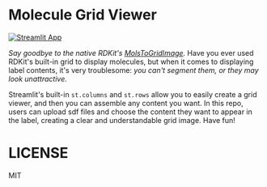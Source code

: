 # Molecule Grid Viewer
[![Streamlit App](https://static.streamlit.io/badges/streamlit_badge_black_white.svg)](https://lianghsun-streamlit-mol-grid-viewer-main-hpf1jn.streamlit.app/)

*Say goodbye to the native RDKit's [MolsToGridImage](https://www.rdkit.org/docs/source/rdkit.Chem.Draw.html#rdkit.Chem.Draw.MolsToGridImage).* Have you ever used RDKit's built-in grid to display molecules, but when it comes to displaying label contents, it's very troublesome: _you can't segment them, or they may look unattractive._

Streamlit's built-in `st.columns` and `st.rows` allow you to easily create a grid viewer, and then you can assemble any content you want. In this repo, users can upload sdf files and choose the content they want to appear in the label, creating a clear and understandable grid image. Have fun!
# LICENSE
MIT